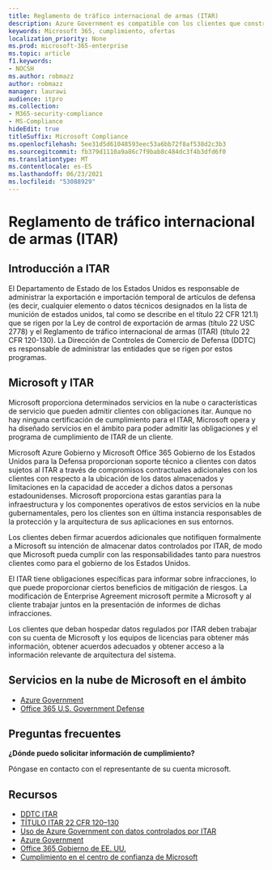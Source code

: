 ```yaml
---
title: Reglamento de tráfico internacional de armas (ITAR)
description: Azure Government es compatible con los clientes que construyen el tráfico internacional de Estados Unidos en sistemas compatibles con los regantes de armas.
keywords: Microsoft 365, cumplimiento, ofertas
localization_priority: None
ms.prod: microsoft-365-enterprise
ms.topic: article
f1.keywords:
- NOCSH
ms.author: robmazz
author: robmazz
manager: laurawi
audience: itpro
ms.collection:
- M365-security-compliance
- MS-Compliance
hideEdit: true
titleSuffix: Microsoft Compliance
ms.openlocfilehash: 5ee31d5d61048593eec53a6bb72f8af538d2c3b3
ms.sourcegitcommit: fb379d1110a9a86c7f9bab8c484dc3f4b3dfd6f0
ms.translationtype: MT
ms.contentlocale: es-ES
ms.lasthandoff: 06/23/2021
ms.locfileid: "53088929"
---
```

# <a name="international-traffic-in-arms-regulations-itar"></a>Reglamento de tráfico internacional de armas (ITAR)

## <a name="itar-overview"></a>Introducción a ITAR

El Departamento de Estado de los Estados Unidos es responsable de administrar la exportación e importación temporal de artículos de defensa (es decir, cualquier elemento o datos técnicos designados en la lista de munición de estados unidos, tal como se describe en el título 22 CFR 121.1) que se rigen por la Ley de control de exportación de armas (título 22 USC 2778) y el Reglamento de tráfico internacional de armas (ITAR) (título 22 CFR 120-130). La Dirección de Controles de Comercio de Defensa (DDTC) es responsable de administrar las entidades que se rigen por estos programas.

## <a name="microsoft-and-itar"></a>Microsoft y ITAR

Microsoft proporciona determinados servicios en la nube o características de servicio que pueden admitir clientes con obligaciones itar. Aunque no hay ninguna certificación de cumplimiento para el ITAR, Microsoft opera y ha diseñado servicios en el ámbito para poder admitir las obligaciones y el programa de cumplimiento de ITAR de un cliente.  
  
Microsoft Azure Gobierno y Microsoft Office 365 Gobierno de los Estados Unidos para la Defensa proporcionan soporte técnico a clientes con datos sujetos al ITAR a través de compromisos contractuales adicionales con los clientes con respecto a la ubicación de los datos almacenados y limitaciones en la capacidad de acceder a dichos datos a personas estadounidenses. Microsoft proporciona estas garantías para la infraestructura y los componentes operativos de estos servicios en la nube gubernamentales, pero los clientes son en última instancia responsables de la protección y la arquitectura de sus aplicaciones en sus entornos.  
  
Los clientes deben firmar acuerdos adicionales que notifiquen formalmente a Microsoft su intención de almacenar datos controlados por ITAR, de modo que Microsoft pueda cumplir con las responsabilidades tanto para nuestros clientes como para el gobierno de los Estados Unidos.  
  
El ITAR tiene obligaciones específicas para informar sobre infracciones, lo que puede proporcionar ciertos beneficios de mitigación de riesgos. La modificación de Enterprise Agreement microsoft permite a Microsoft y al cliente trabajar juntos en la presentación de informes de dichas infracciones.  
  
Los clientes que deban hospedar datos regulados por ITAR deben trabajar con su cuenta de Microsoft y los equipos de licencias para obtener más información, obtener acuerdos adecuados y obtener acceso a la información relevante de arquitectura del sistema.

## <a name="microsoft-in-scope-cloud-services"></a>Servicios en la nube de Microsoft en el ámbito

- [Azure Government](https://aka.ms/AzureCompliance)
- [Office 365 U.S. Government Defense](https://go.microsoft.com/fwlink/p/?LinkID=2077751)

## <a name="frequently-asked-questions"></a>Preguntas frecuentes

**¿Dónde puedo solicitar información de cumplimiento?**

Póngase en contacto con el representante de su cuenta microsoft.

## <a name="resources"></a>Recursos

- [DDTC ITAR](https://www.pmddtc.state.gov/?id=ddtc_kb_article_page&sys_id=24d528fddbfc930044f9ff621f961987)
- [TÍTULO ITAR 22 CFR 120–130](https://aka.ms/itar)
- [Uso de Azure Government con datos controlados por ITAR](https://aka.ms/azure-itar-guide)
- [Azure Government](https://azure.microsoft.com/features/gov/)
- [Office 365 Gobierno de EE. UU.](https://products.office.com/government/office-365-web-services-for-government)
- [Cumplimiento en el centro de confianza de Microsoft ](https://www.microsoft.com/trust-center/compliance/compliance-overview)
